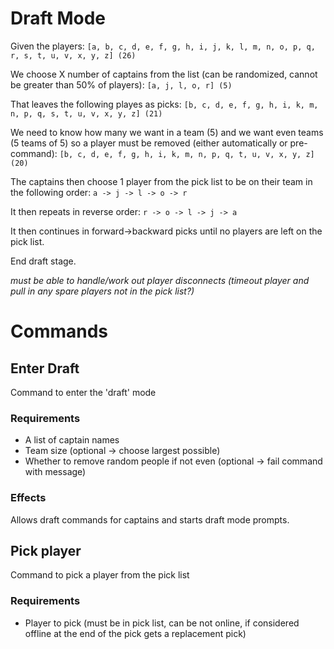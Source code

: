 # Draft Mode

Given the players: `[a, b, c, d, e, f, g, h, i, j, k, l, m, n, o, p, q, r, s, t, u, v, x, y, z] (26)`

We choose X number of captains from the list (can be randomized, cannot be greater than 50% of players): `[a, j, l, o, r] (5)`

That leaves the following playes as picks: `[b, c, d, e, f, g, h, i, k, m, n, p, q, s, t, u, v, x, y, z] (21)`

We need to know how many we want in a team (5) and we want even teams (5 teams of 5) so a player must be removed (either automatically or pre-command):
`[b, c, d, e, f, g, h, i, k, m, n, p, q, t, u, v, x, y, z] (20)`

The captains then choose 1 player from the pick list to be on their team in the following order: `a -> j -> l -> o -> r`

It then repeats in reverse order: `r -> o -> l -> j -> a`

It then continues in forward->backward picks until no players are left on the pick list.

End draft stage.

_must be able to handle/work out player disconnects (timeout player and pull in any spare players not in the pick list?)_

# Commands

## Enter Draft

Command to enter the 'draft' mode

### Requirements

- A list of captain names
- Team size (optional -> choose largest possible)
- Whether to remove random people if not even (optional -> fail command with message)

### Effects

Allows draft commands for captains and starts draft mode prompts.

## Pick player

Command to pick a player from the pick list

### Requirements

- Player to pick (must be in pick list, can be not online, if considered offline at the end of the pick gets a replacement pick)